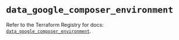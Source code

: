 # `data_google_composer_environment`

Refer to the Terraform Registry for docs: [`data_google_composer_environment`](https://registry.terraform.io/providers/hashicorp/google/6.33.0/docs/data-sources/composer_environment).
